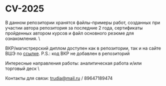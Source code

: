 # CV-2025
В данном репозитории хранятся файлы-примеры работ, созданных при участии автора репозитория за последние 2 года, сертификаты пройденных автором курсов и файл основного резюме для ознакомления. \

ВКР/магистрерский диплом доступен как в репозитории, так и на сайте ВШЭ по [ссылке](https://www.hse.ru/ma/finmarket/students/diplomas/1047838535). P.S.: код ВКР не добавлен в репозиторий

Интересные направления работы: аналитическая работа и/или торговый деск \

Контакты для связи: trudia@mail.ru / 89647189474
